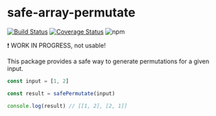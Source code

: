 # safe-array-permutate

[![Build Status](https://app.travis-ci.com/jalorenz/safe-array-permutate.svg?branch=main)](https://app.travis-ci.com/jalorenz/safe-array-permutate)
[![Coverage Status](https://coveralls.io/repos/github/jalorenz/safe-array-permutate/badge.svg?branch=main)](https://coveralls.io/github/jalorenz/safe-array-permutate?branch=main)
![npm](https://img.shields.io/npm/dt/safe-array-permutate)

:exclamation: WORK IN PROGRESS, not usable!

This package provides a safe way to generate permutations for a given input.

```js
const input = [1, 2]

const result = safePermutate(input)

console.log(result) // [[1, 2], [2, 1]]
```
